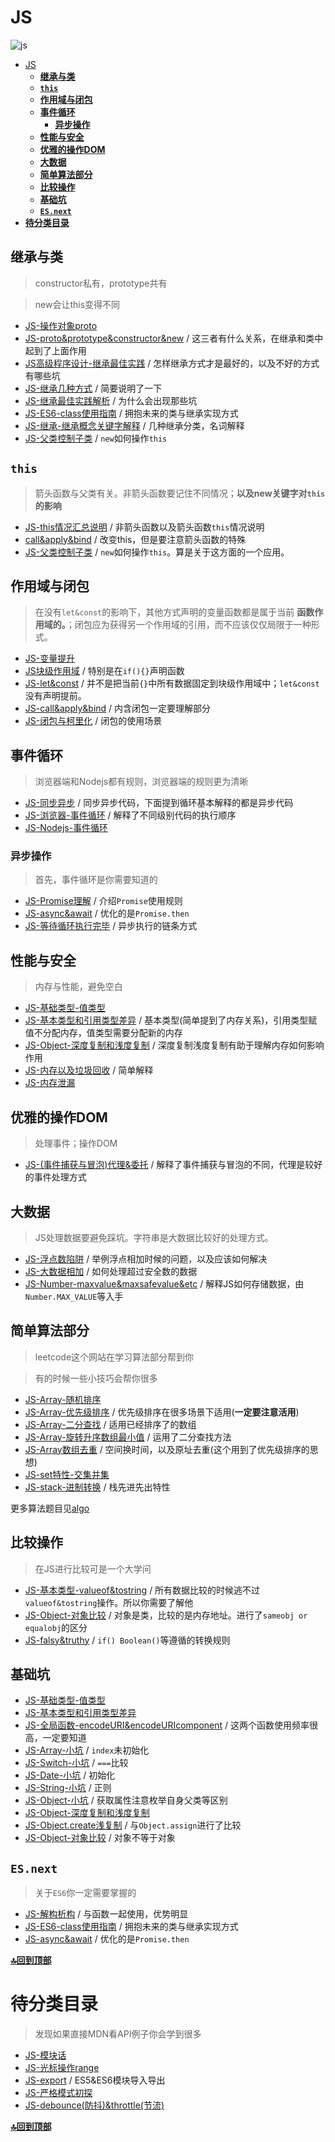 # JS

<img src="https://img.shields.io/badge/you--dont--konw-javascript-F7DF1E?logo=javascript&style=for-the-badge" alt="js" />

- [JS](#js)
  - [**继承与类**](#%e7%bb%a7%e6%89%bf%e4%b8%8e%e7%b1%bb)
  - [**`this`**](#this)
  - [**作用域与闭包**](#%e4%bd%9c%e7%94%a8%e5%9f%9f%e4%b8%8e%e9%97%ad%e5%8c%85)
  - [**事件循环**](#%e4%ba%8b%e4%bb%b6%e5%be%aa%e7%8e%af)
    - [**异步操作**](#%e5%bc%82%e6%ad%a5%e6%93%8d%e4%bd%9c)
  - [**性能与安全**](#%e6%80%a7%e8%83%bd%e4%b8%8e%e5%ae%89%e5%85%a8)
  - [**优雅的操作DOM**](#%e4%bc%98%e9%9b%85%e7%9a%84%e6%93%8d%e4%bd%9cdom)
  - [**大数据**](#%e5%a4%a7%e6%95%b0%e6%8d%ae)
  - [**简单算法部分**](#%e7%ae%80%e5%8d%95%e7%ae%97%e6%b3%95%e9%83%a8%e5%88%86)
  - [**比较操作**](#%e6%af%94%e8%be%83%e6%93%8d%e4%bd%9c)
  - [**基础坑**](#%e5%9f%ba%e7%a1%80%e5%9d%91)
  - [**`ES.next`**](#esnext)
- [**待分类目录**](#%e5%be%85%e5%88%86%e7%b1%bb%e7%9b%ae%e5%bd%95)

## **继承与类**

> constructor私有，prototype共有

> new会让this变得不同

* [JS-操作对象proto](https://github.com/JiangWeixian/JS-Tips/blob/master/docs/Grammar/JS-proto%E6%93%8D%E4%BD%9C%E6%8C%87%E5%8D%97.md)
* [JS-proto&prototype&constructor&new](https://github.com/JiangWeixian/JS-Tips/blob/master/docs/Grammar/JS-__proto__%26%26prototype%26%26new.md) / 这三者有什么关系，在继承和类中起到了上面作用
* [JS高级程序设计-继承最佳实践](https://github.com/JiangWeixian/JS-Books/tree/master/JS%E9%AB%98%E7%BA%A7%E7%A8%8B%E5%BA%8F%E8%AE%BE%E8%AE%A1/CH4-%E5%8F%98%E9%87%8F%E4%BD%9C%E7%94%A8%E5%9F%9F%E5%86%85%E5%AD%98) / 怎样继承方式才是最好的，以及不好的方式有哪些坑
* [JS-继承几种方式](https://github.com/JiangWeixian/JS-Tips/blob/master/docs/Grammar/JS-%E7%BB%A7%E6%89%BF.md) / 简要说明了一下
* [JS-继承最佳实践解析](https://github.com/JiangWeixian/JS-Tips/blob/master/docs/Grammar/JS-%E7%BB%A7%E6%89%BF%E4%BB%A5%E5%8F%8A%E7%B1%BB-%E6%9C%80%E4%BD%B3%E5%AE%9E%E8%B7%B5%E8%A7%A3%E6%9E%90.md) / 为什么会出现那些坑
* [JS-ES6-class使用指南](https://github.com/JiangWeixian/JS-Tips/blob/master/docs/Grammar/JS-%E7%BB%A7%E6%89%BF%E4%B8%8E%E7%B1%BB-classes6.md) / 拥抱未来的类与继承实现方式
* [JS-继承-继承概念关键字解释](https://github.com/JiangWeixian/JS-Tips/blob/master/docs/Grammar/JS-%E7%BB%A7%E6%89%BF-%E5%85%B3%E9%94%AE%E5%AD%97%E8%A7%A3%E6%9E%90.md) / 几种继承分类，名词解释
* [JS-父类控制子类](https://github.com/JiangWeixian/JS-Tips/blob/master/docs/Grammar/JS-%E7%B1%BB%E5%BA%94%E7%94%A8-%E7%88%B6%E7%B1%BB%E6%8E%A7%E5%88%B6%E5%AD%90%E7%B1%BB.md) / `new`如何操作`this`

## **`this`**

> 箭头函数与父类有关。非箭头函数要记住不同情况；**以及new关键字对`this`的影响**

* [JS-this情况汇总说明](https://github.com/JiangWeixian/JS-Tips/blob/master/docs/Grammar/JS-this%E6%8C%87%E5%90%91%E6%80%BB%E7%BB%93.md) / 非箭头函数以及箭头函数`this`情况说明
* [call&apply&bind](https://github.com/JiangWeixian/JS-Tips/blob/master/docs/Grammar/JS-call%26apply%26%E4%B8%8A%E4%B8%8B%E6%96%87%E7%8E%AF%E5%A2%83.md) / 改变this，但是要注意箭头函数的特殊
* [JS-父类控制子类](https://github.com/JiangWeixian/JS-Tips/blob/master/docs/Grammar/JS-%E7%B1%BB%E5%BA%94%E7%94%A8-%E7%88%B6%E7%B1%BB%E6%8E%A7%E5%88%B6%E5%AD%90%E7%B1%BB.md) / `new`如何操作`this`。算是关于这方面的一个应用。

## **作用域与闭包**

> 在没有`let&const`的影响下，其他方式声明的变量函数都是属于当前 **函数作用域的。**；闭包应为获得另一个作用域的引用，而不应该仅仅局限于一种形式。

* [JS-变量提升](https://github.com/JiangWeixian/JS-Tips/blob/master/docs/Grammar/JS-%E5%8F%98%E9%87%8F%E6%8F%90%E5%8D%87.md)
* [JS块级作用域](https://github.com/JiangWeixian/JS-Tips/blob/master/docs/Grammar/JS%E5%9D%97%E7%BA%A7%E4%BD%9C%E7%94%A8%E5%9F%9F.md) / 特别是在`if(){}`声明函数
* [JS-let&const](https://github.com/JiangWeixian/JS-Books/tree/master/ES6%E5%85%A5%E9%97%A8/CH02-let%26const) / 并不是把当前`{}`中所有数据固定到块级作用域中；`let&const`没有声明提前。
* [JS-call&apply&bind](https://github.com/JiangWeixian/JS-Tips/blob/master/docs/Grammar/JS-call%26apply%26%E4%B8%8A%E4%B8%8B%E6%96%87%E7%8E%AF%E5%A2%83.md) / 内含闭包一定要理解部分
* [JS-闭包与柯里化](https://github.com/JiangWeixian/JS-Tips/blob/master/docs/Grammar/JS-%E9%97%AD%E5%8C%85-%E6%9F%AF%E9%87%8C%E5%8C%96.md) / 闭包的使用场景

## **事件循环**

> 浏览器端和Nodejs都有规则，浏览器端的规则更为清晰

* [JS-同步异步](https://github.com/JiangWeixian/JS-Tips/blob/master/docs/Grammar/JS-%E5%90%8C%E6%AD%A5%E5%BC%82%E6%AD%A5.md) / 同步异步代码，下面提到循环基本解释的都是异步代码
* [JS-浏览器-事件循环](https://github.com/JiangWeixian/JS-Tips/blob/master/docs/Grammar/JS-Promise%26EventLoop%E5%87%BD%E6%95%B0%E6%89%A7%E8%A1%8C%E9%98%9F%E5%88%97.md) / 解释了不同级别代码的执行顺序
* [JS-Nodejs-事件循环](https://github.com/JiangWeixian/JS-Tips/blob/master/docs/Grammar/JS-Node%E7%9A%84Eventloop.md)

### **异步操作**

> 首先，事件循环是你需要知道的

* [JS-Promise理解](https://github.com/JiangWeixian/JS-Tips/blob/master/docs/Grammar/JS-promise-%E7%90%86%E8%A7%A3.md) / 介绍`Promise`使用规则
* [JS-async&await](https://github.com/JiangWeixian/JS-Tips/blob/master/docs/Grammar/JS-async%26await.md) / 优化的是`Promise.then`
* [JS-等待循环执行完毕](https://github.com/JiangWeixian/JS-Tips/blob/master/docs/Grammar/JS-%E7%AD%89%E5%BE%85%E5%BE%AA%E7%8E%AF%E6%89%A7%E8%A1%8C%E5%AE%8C%E6%AF%95.md) / 异步执行的链条方式

## **性能与安全**

> 内存与性能，避免空白

* [JS-基础类型-值类型](https://github.com/JiangWeixian/JS-Tips/blob/master/docs/Grammar/JS-%E5%9F%BA%E6%9C%AC%E7%B1%BB%E5%9E%8B-%E5%80%BC%E7%B1%BB%E5%9E%8B.md) 
* [JS-基本类型和引用类型差异](https://github.com/JiangWeixian/JS-Tips/blob/master/docs/Grammar/JS-%E5%9F%BA%E6%9C%AC%E7%B1%BB%E5%9E%8B-%E5%80%BC%E7%B1%BB%E5%9E%8B%E5%92%8C%E5%BC%95%E7%94%A8%E7%B1%BB%E5%9E%8B%E5%B7%AE%E5%BC%82.md) / 基本类型(简单提到了内存关系)，引用类型赋值不分配内存，值类型需要分配新的内存
* [JS-Object-深度复制和浅度复制](https://github.com/JiangWeixian/JS-Tips/blob/master/docs/Grammar/JS-%E5%AE%9E%E7%8E%B0%E6%B7%B1%E5%BA%A6%E5%A4%8D%E5%88%B6.md) / 深度复制浅度复制有助于理解内存如何影响作用
* [JS-内存以及垃圾回收](https://github.com/JiangWeixian/JS-Tips/blob/master/docs/Grammar/JS-%E5%86%85%E5%AD%98%E6%9C%BA%E5%88%B6%E5%92%8C%E5%9E%83%E5%9C%BE%E5%9B%9E%E6%94%B6.md) / 简单解释
* [JS-内存泄漏]()

## **优雅的操作DOM**

> 处理事件；操作DOM

* [JS-(事件捕获与冒泡)代理&委托](https://github.com/JiangWeixian/JS-Tips/blob/master/docs/Grammar/JS-%E4%BA%8B%E4%BB%B6%E4%BB%A3%E7%90%86.md) / 解释了事件捕获与冒泡的不同，代理是较好的事件处理方式


## **大数据**

> JS处理数据要避免踩坑。字符串是大数据比较好的处理方式。

* [JS-浮点数陷阱](https://github.com/JiangWeixian/JS-Tips/blob/master/docs/Grammar/JS-%E6%B5%AE%E7%82%B9%E6%95%B0%E9%99%B7%E9%98%B1.md) / 举例浮点相加时候的问题，以及应该如何解决
* [JS-大数据相加](https://github.com/JiangWeixian/JS-Tips/blob/master/docs/Grammar/JS-%E5%AE%9E%E7%8E%B0%E5%A4%A7%E6%95%B4%E6%95%B0%E7%9B%B8%E5%8A%A0.md) / 如何处理超过安全数的数据
* [JS-Number-maxvalue&maxsafevalue&etc](https://github.com/JiangWeixian/JS-Tips/blob/master/docs/Grammar/JS-Number-maxvalue%E7%9B%B8%E5%85%B3.md) / 解释JS如何存储数据，由`Number.MAX_VALUE`等入手

## **简单算法部分**

> leetcode这个网站在学习算法部分帮到你

> 有的时候一些小技巧会帮你很多

* [JS-Array-随机排序](https://github.com/JiangWeixian/JS-Tips/blob/master/docs/Grammar/JS-Array-%E9%9A%8F%E6%9C%BA%E6%8E%92%E5%BA%8F.md)
* [JS-Array-优先级排序](https://github.com/JiangWeixian/JS-Tips/blob/master/docs/Grammar/JS-Array-%E4%BC%98%E5%85%88%E7%BA%A7%E6%8E%92%E5%BA%8F.md) / 优先级排序在很多场景下适用(**一定要注意活用**)
* [JS-Array-二分查找](https://github.com/JiangWeixian/JS-Tips/blob/master/docs/Grammar/JS-Array-%E4%BA%8C%E5%88%86%E6%9F%A5%E6%89%BE.md) / 适用已经排序了的数组
* [JS-Array-旋转升序数组最小值](https://github.com/JiangWeixian/JS-Tips/blob/master/docs/Grammar/JS/JS-Array-%E6%89%BE%E5%88%B0%E6%9C%80%E5%B0%8F.js) / 运用了二分查找方法
* [JS-Array数组去重](https://github.com/JiangWeixian/JS-Tips/blob/master/docs/Grammar/JS-Array-%E5%8E%BB%E9%87%8D%E5%A4%8D.md) / 空间换时间，以及原址去重(这个用到了优先级排序的思想)
* [JS-set特性-交集并集](https://github.com/JiangWeixian/JS-Tips/blob/master/docs/Grammar/JS%E4%BA%A4%E9%9B%86%E5%B9%B6%E9%9B%86%E7%AD%89.md)
* [JS-stack-进制转换](https://github.com/JiangWeixian/JS-Tips/blob/master/docs/Grammar/JS-%E8%BF%9B%E5%88%B6%E8%BD%AC%E6%8D%A2.md) / 栈先进先出特性

更多算法题目见[algo](https://github.com/JiangWeixian/Algo)

## **比较操作**

> 在JS进行比较可是一个大学问

* [JS-基本类型-valueof&tostring](https://github.com/JiangWeixian/JS-Tips/blob/master/docs/Grammar/JS-%E5%9F%BA%E6%9C%AC%E7%B1%BB%E5%9E%8B-valueof%26toString.md) / 所有数据比较的时候逃不过`valueof&tostring`操作。所以你需要了解他
* [JS-Object-对象比较](https://github.com/JiangWeixian/JS-Tips/blob/master/docs/Grammar/JS-Object-%E5%A6%82%E4%BD%95%E6%AF%94%E8%BE%83%E5%AF%B9%E8%B1%A1.md) / 对象是类，比较的是内存地址。进行了`sameobj or equalobj`的区分
* [JS-falsy&truthy](https://github.com/JiangWeixian/JS-Tips/blob/master/docs/Grammar/JS-falsy%26turthy.md) / `if() Boolean()`等遵循的转换规则

## **基础坑**

* [JS-基础类型-值类型](https://github.com/JiangWeixian/JS-Tips/blob/master/docs/Grammar/JS-%E5%9F%BA%E6%9C%AC%E7%B1%BB%E5%9E%8B-%E5%80%BC%E7%B1%BB%E5%9E%8B.md) 
* [JS-基本类型和引用类型差异](https://github.com/JiangWeixian/JS-Tips/blob/master/docs/Grammar/JS-%E5%9F%BA%E6%9C%AC%E7%B1%BB%E5%9E%8B-%E5%80%BC%E7%B1%BB%E5%9E%8B%E5%92%8C%E5%BC%95%E7%94%A8%E7%B1%BB%E5%9E%8B%E5%B7%AE%E5%BC%82.md)
* [JS-全局函数-encodeURI&encodeURIcomponent](https://github.com/JiangWeixian/JS-Tips/blob/master/docs/Grammar/JS-%E5%85%A8%E5%B1%80%E5%87%BD%E6%95%B0-encodeURI%26encodeURIcomponent.md) / 这两个函数使用频率很高，一定要知道
* [JS-Array-小坑](https://github.com/JiangWeixian/JS-Tips/blob/master/docs/Grammar/JS-Array-%E5%B0%8F%E5%9D%91.md) / `index`未初始化
* [JS-Switch-小坑](https://github.com/JiangWeixian/JS-Tips/blob/master/docs/Grammar/JS-switch.md) / `===`比较
* [JS-Date-小坑](https://github.com/JiangWeixian/JS-Tips/blob/master/docs/Grammar/JS-Date-%E5%9D%91%E6%B1%87%E6%80%BB.md) / 初始化
* [JS-String-小坑](https://github.com/JiangWeixian/JS-Tips/blob/master/docs/Grammar/JS-string-%E5%9D%91%E6%80%BB%E7%BB%93.md) / 正则
* [JS-Object-小坑](https://github.com/JiangWeixian/JS-Tips/blob/master/docs/Grammar/JS-%E5%87%A0%E7%A7%8D%E8%8E%B7%E5%8F%96%E5%B1%9E%E6%80%A7%E6%96%B9%E6%B3%95.md) / 获取属性注意枚举自身父类等区别
* [JS-Object-深度复制和浅度复制](https://github.com/JiangWeixian/JS-Tips/blob/master/docs/Grammar/JS-%E5%AE%9E%E7%8E%B0%E6%B7%B1%E5%BA%A6%E5%A4%8D%E5%88%B6.md)
* [JS-Object.create浅复制](https://github.com/JiangWeixian/JS-Tips/blob/master/docs/Grammar/JS-%E6%B5%85%E5%B1%82%E8%B5%8B%E5%80%BC%E4%B9%8BObject.create.md) / 与`Object.assign`进行了比较
* [JS-Object-对象比较](https://github.com/JiangWeixian/JS-Tips/blob/master/docs/Grammar/JS-Object-%E5%A6%82%E4%BD%95%E6%AF%94%E8%BE%83%E5%AF%B9%E8%B1%A1.md) / 对象不等于对象

## **`ES.next`**

> 关于`ES6`你一定需要掌握的

* [JS-解构析构](https://github.com/JiangWeixian/JS-Books/tree/master/ES6%E5%85%A5%E9%97%A8/CH03-%E8%A7%A3%E6%9E%84%E6%9E%90%E6%9E%84) / 与函数一起使用，优势明显
* [JS-ES6-class使用指南](https://github.com/JiangWeixian/JS-Tips/blob/master/docs/Grammar/JS-%E7%BB%A7%E6%89%BF%E4%B8%8E%E7%B1%BB-classes6.md) / 拥抱未来的类与继承实现方式
* [JS-async&await](https://github.com/JiangWeixian/JS-Tips/blob/master/docs/Grammar/JS-async%26await.md) / 优化的是`Promise.then`

**[🔝回到顶部](#以文章内容分类)**

# **待分类目录**

> 发现如果直接MDN看API例子你会学到很多

* [JS-模块话](https://github.com/JiangWeixian/JS-Tips/blob/master/docs/Grammar/JS%20-%20%E6%A8%A1%E5%9D%97%E8%AF%9D.md)
* [JS-光标操作range](https://github.com/JiangWeixian/JS-Tips/blob/master/docs/Grammar/JS-%E5%85%89%E6%A0%87%E6%93%8D%E4%BD%9Crange.md)
* [JS-export](https://github.com/JiangWeixian/JS-Tips/blob/master/docs/Grammar/JS-export.md) / ES5&ES6模块导入导出
* [JS-严格模式初探](https://github.com/JiangWeixian/JS-Tips/blob/master/docs/Grammar/JS-%E4%B8%A5%E6%A0%BC%E6%A8%A1%E5%BC%8F.md)
* [JS-debounce(防抖)&throttle(节流)](https://github.com/JiangWeixian/JS-Tips/blob/master/docs/Grammar/JS-debounce%26throttle.md)

**[🔝回到顶部](#全部目录)**



